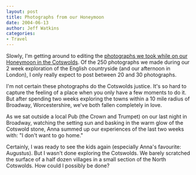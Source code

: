 ```yaml
---
layout: post
title: Photographs from our Honeymoon
date: 2004-06-13
author: Jeff Watkins
categories:
- Travel
---
```


Slowly, I'm getting around to editing the <a href="/honeymoon-in-the-cotswolds"> photographs we took while on our Honeymoon in the Cotswolds</a>. Of the 250 photographs we made during our 2 week exploration of the English countryside (and our afternoon in London), I only really expect to post between 20 and 30 photographs.

I'm not certain these photographs do the Cotswolds justice. It's so hard to capture the feeling of a place when you only have a few moments to do it. But after spending two weeks exploring the towns within a 10 mile radius of Broadway, Worcestershire, we've both fallen completely in love.

As we sat outside a local Pub (the Crown and Trumpet) on our last night in Broadway, watching the setting sun and basking in the warm glow of the Cotswold stone, Anna summed up our experiences of the last two weeks with: "I don't want to go home."

Certainly, I was ready to see the kids again (especially Anna's favourite: Augustus). But I wasn't done exploring the Cotswolds. We barely scratched the surface of a half dozen villages in a small section of the North Cotswolds. How could I possibly be done?